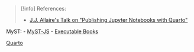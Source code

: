 > [!info] References:
> - [J.J. Allaire's Talk on "Publishing Jupyter Notebooks with Quarto"](https://www.youtube.com/watch?v=nllKcuX7rEc)


MyST:
	- [MyST-JS](https://executablebooks.org/en/latest/blog/2023-02-09-announce-mystjs/)
	- [Executable Books](https://executablebooks.org/)

[Quarto](https://quarto.org/)
